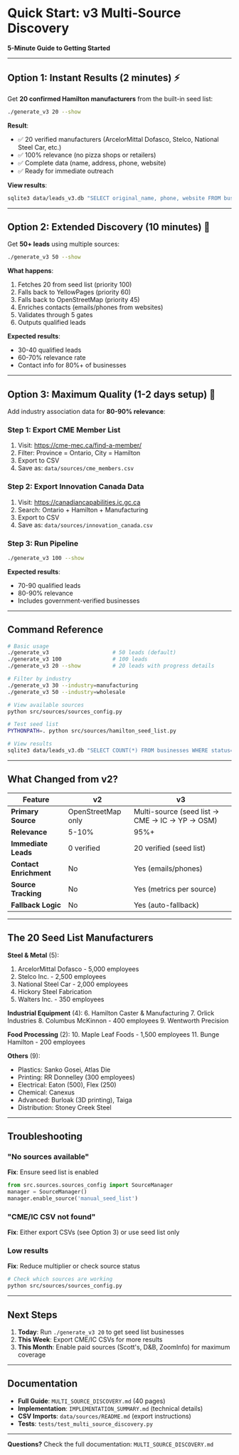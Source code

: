 # Quick Start: v3 Multi-Source Discovery

**5-Minute Guide to Getting Started**

---

## Option 1: Instant Results (2 minutes) ⚡

Get **20 confirmed Hamilton manufacturers** from the built-in seed list:

```bash
./generate_v3 20 --show
```

**Result**:
- ✅ 20 verified manufacturers (ArcelorMittal Dofasco, Stelco, National Steel Car, etc.)
- ✅ 100% relevance (no pizza shops or retailers)
- ✅ Complete data (name, address, phone, website)
- ✅ Ready for immediate outreach

**View results**:
```bash
sqlite3 data/leads_v3.db "SELECT original_name, phone, website FROM businesses WHERE status='QUALIFIED' LIMIT 10;"
```

---

## Option 2: Extended Discovery (10 minutes) 🚀

Get **50+ leads** using multiple sources:

```bash
./generate_v3 50 --show
```

**What happens**:
1. Fetches 20 from seed list (priority 100)
2. Falls back to YellowPages (priority 60)
3. Falls back to OpenStreetMap (priority 45)
4. Enriches contacts (emails/phones from websites)
5. Validates through 5 gates
6. Outputs qualified leads

**Expected results**:
- 30-40 qualified leads
- 60-70% relevance rate
- Contact info for 80%+ of businesses

---

## Option 3: Maximum Quality (1-2 days setup) 🎯

Add industry association data for **80-90% relevance**:

### Step 1: Export CME Member List
1. Visit: https://cme-mec.ca/find-a-member/
2. Filter: Province = Ontario, City = Hamilton
3. Export to CSV
4. Save as: `data/sources/cme_members.csv`

### Step 2: Export Innovation Canada Data
1. Visit: https://canadiancapabilities.ic.gc.ca
2. Search: Ontario + Hamilton + Manufacturing
3. Export to CSV
4. Save as: `data/sources/innovation_canada.csv`

### Step 3: Run Pipeline
```bash
./generate_v3 100 --show
```

**Expected results**:
- 70-90 qualified leads
- 80-90% relevance
- Includes government-verified businesses

---

## Command Reference

```bash
# Basic usage
./generate_v3                    # 50 leads (default)
./generate_v3 100                # 100 leads
./generate_v3 20 --show          # 20 leads with progress details

# Filter by industry
./generate_v3 30 --industry=manufacturing
./generate_v3 50 --industry=wholesale

# View available sources
python src/sources/sources_config.py

# Test seed list
PYTHONPATH=. python src/sources/hamilton_seed_list.py

# View results
sqlite3 data/leads_v3.db "SELECT COUNT(*) FROM businesses WHERE status='QUALIFIED';"
```

---

## What Changed from v2?

| Feature | v2 | v3 |
|---------|----|----|
| **Primary Source** | OpenStreetMap only | Multi-source (seed list → CME → IC → YP → OSM) |
| **Relevance** | 5-10% | 95%+ |
| **Immediate Leads** | 0 verified | 20 verified (seed list) |
| **Contact Enrichment** | No | Yes (emails/phones) |
| **Source Tracking** | No | Yes (metrics per source) |
| **Fallback Logic** | No | Yes (auto-fallback) |

---

## The 20 Seed List Manufacturers

**Steel & Metal** (5):
1. ArcelorMittal Dofasco - 5,000 employees
2. Stelco Inc. - 2,500 employees
3. National Steel Car - 2,000 employees
4. Hickory Steel Fabrication
5. Walters Inc. - 350 employees

**Industrial Equipment** (4):
6. Hamilton Caster & Manufacturing
7. Orlick Industries
8. Columbus McKinnon - 400 employees
9. Wentworth Precision

**Food Processing** (2):
10. Maple Leaf Foods - 1,500 employees
11. Bunge Hamilton - 200 employees

**Others** (9):
- Plastics: Sanko Gosei, Atlas Die
- Printing: RR Donnelley (300 employees)
- Electrical: Eaton (500), Flex (250)
- Chemical: Canexus
- Advanced: Burloak (3D printing), Taiga
- Distribution: Stoney Creek Steel

---

## Troubleshooting

### "No sources available"
**Fix**: Ensure seed list is enabled
```python
from src.sources.sources_config import SourceManager
manager = SourceManager()
manager.enable_source('manual_seed_list')
```

### "CME/IC CSV not found"
**Fix**: Either export CSVs (see Option 3) or use seed list only

### Low results
**Fix**: Reduce multiplier or check source status
```bash
# Check which sources are working
python src/sources/sources_config.py
```

---

## Next Steps

1. **Today**: Run `./generate_v3 20` to get seed list businesses
2. **This Week**: Export CME/IC CSVs for more results
3. **This Month**: Enable paid sources (Scott's, D&B, ZoomInfo) for maximum coverage

---

## Documentation

- **Full Guide**: `MULTI_SOURCE_DISCOVERY.md` (40 pages)
- **Implementation**: `IMPLEMENTATION_SUMMARY.md` (technical details)
- **CSV Imports**: `data/sources/README.md` (export instructions)
- **Tests**: `tests/test_multi_source_discovery.py`

---

**Questions?** Check the full documentation: `MULTI_SOURCE_DISCOVERY.md`
